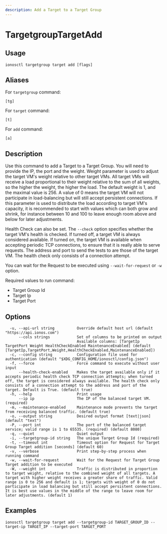 ```yaml
---
description: Add a Target to a Target Group
---
```


# TargetgroupTargetAdd

## Usage

```text
ionosctl targetgroup target add [flags]
```

## Aliases

For `targetgroup` command:

```text
[tg]
```

For `target` command:

```text
[t]
```

For `add` command:

```text
[a]
```

## Description

Use this command to add a Target to a Target Group. You will need to provide the IP, the port and the weight. Weight parameter is used to adjust the target VM's weight relative to other target VMs. All target VMs will receive a load proportional to their weight relative to the sum of all weights, so the higher the weight, the higher the load. The default weight is 1, and the maximal value is 256. A value of 0 means the target VM will not participate in load-balancing but will still accept persistent connections. If this parameter is used to distribute the load according to target VM's capacity, it is recommended to start with values which can both grow and shrink, for instance between 10 and 100 to leave enough room above and below for later adjustments.

Health Check can also be set. The `--check` option specifies whether the target VM's health is checked. If turned off, a target VM is always considered available. If turned on, the target VM is available when accepting periodic TCP connections, to ensure that it is really able to serve requests. The address and port to send the tests to are those of the target VM. The health check only consists of a connection attempt.

You can wait for the Request to be executed using `--wait-for-request` or `-w` option.

Required values to run command:

* Target Group Id
* Target Ip
* Target Port

## Options

```text
  -u, --api-url string          Override default host url (default "https://api.ionos.com")
      --cols strings            Set of columns to be printed on output 
                                Available columns: [TargetIp TargetPort Weight HealthCheckEnabled MaintenanceEnabled] (default [TargetIp,TargetPort,Weight,HealthCheckEnabled,MaintenanceEnabled])
  -c, --config string           Configuration file used for authentication (default "$XDG_CONFIG_HOME/ionosctl/config.json")
  -f, --force                   Force command to execute without user input
      --health-check-enabled    Makes the target available only if it accepts periodic health check TCP connection attempts; when turned off, the target is considered always available. The health check only consists of a connection attempt to the address and port of the target. Default is True. (default true)
  -h, --help                    Print usage
      --ip ip                   The IP of the balanced target VM. (required)
  -m, --maintenance-enabled     Maintenance mode prevents the target from receiving balanced traffic. (default true)
  -o, --output string           Desired output format [text|json] (default "text")
  -P, --port int                The port of the balanced target service; valid range is 1 to 65535. (required) (default 8080)
  -q, --quiet                   Quiet output
  -i, --targetgroup-id string   The unique Target Group Id (required)
  -t, --timeout int             Timeout option for Request for Target Group Target addition [seconds] (default 60)
  -v, --verbose                 Print step-by-step process when running command
  -w, --wait-for-request        Wait for the Request for Target Group Target addition to be executed
  -W, --weight int              Traffic is distributed in proportion to target weight, relative to the combined weight of all targets. A target with higher weight receives a greater share of traffic. Valid range is 0 to 256 and default is 1; targets with weight of 0 do not participate in load balancing but still accept persistent connections. It is best use values in the middle of the range to leave room for later adjustments. (default 1)
```

## Examples

```text
ionosctl targetgroup target add --targetgroup-id TARGET_GROUP_ID --target-ip TARGET_IP --target-port TARGET_PORT
```

